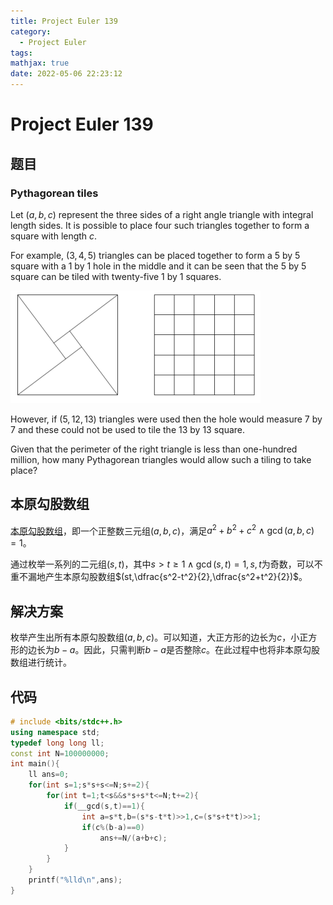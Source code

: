 ```yaml
---
title: Project Euler 139
category:
  - Project Euler
tags:
mathjax: true
date: 2022-05-06 22:23:12
---
```


<escape><!-- more --></escape>

# Project Euler 139

## 题目

### Pythagorean tiles

Let $(a, b, c)$ represent the three sides of a right angle triangle with integral length sides. It is possible to place four such triangles together to form a square with length $c$.

For example, $(3, 4, 5)$ triangles can be placed together to form a $5$ by $5$ square with a $1$ by $1$ hole in the middle and it can be seen that the $5$ by $5$ square can be tiled with twenty-five $1$ by $1$ squares.

![](../images/p139.png)

However, if $(5, 12, 13)$ triangles were used then the hole would measure $7$ by $7$ and these could not be used to tile the $13$ by $13$ square.

Given that the perimeter of the right triangle is less than one-hundred million, how many Pythagorean triangles would allow such a tiling to take place?

## 本原勾股数组

[本原](https://mathworld.wolfram.com/PrimitivePythagoreanTriple.html)[勾股数组](https://mathworld.wolfram.com/PythagoreanTriple.html)，即一个正整数三元组$(a,b,c)$，满足$a^2+b^2+c^2\wedge\gcd(a,b,c)=1$。

通过枚举一系列的二元组$(s,t)$，其中$s>t\geq 1\wedge\gcd(s,t)=1,s,t$为奇数，可以不重不漏地产生本原勾股数组$(st,\dfrac{s^2-t^2}{2},\dfrac{s^2+t^2}{2})$。

## 解决方案

枚举产生出所有本原勾股数组$(a,b,c)$。可以知道，大正方形的边长为$c$，小正方形的边长为$b-a$。因此，只需判断$b-a$是否整除$c$。在此过程中也将非本原勾股数组进行统计。

## 代码

```C++
# include <bits/stdc++.h>
using namespace std;
typedef long long ll;
const int N=100000000;
int main(){
    ll ans=0;
    for(int s=1;s*s+s<=N;s+=2){
        for(int t=1;t<s&&s*s+s*t<=N;t+=2){
            if(__gcd(s,t)==1){
                int a=s*t,b=(s*s-t*t)>>1,c=(s*s+t*t)>>1;
                if(c%(b-a)==0)
                    ans+=N/(a+b+c);
            }
        }
    }
    printf("%lld\n",ans);
}

```

